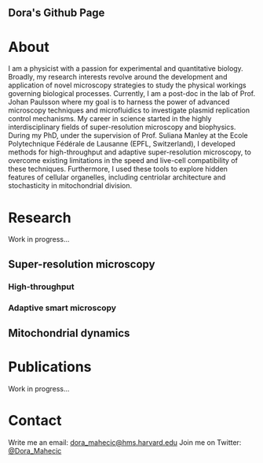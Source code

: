 ## Dora's Github Page

# About
I am a physicist with a passion for experimental and quantitative biology. Broadly, my research interests revolve around the development and application of novel microscopy strategies to study the physical workings governing biological processes. Currently, I am a post-doc in the lab of Prof. Johan Paulsson where my goal is to harness the power of advanced microscopy techniques and microfluidics to investigate plasmid replication control mechanisms.
My career in science started in the highly interdisciplinary fields of super-resolution microscopy and biophysics. During my PhD, under the supervision of Prof. Suliana Manley at the Ecole Polytechnique Fédérale de Lausanne (EPFL, Switzerland), I developed methods for high-throughput and adaptive super-resolution microscopy, to overcome existing limitations in the speed and live-cell compatibility of these techniques. Furthermore, I used these tools to explore hidden features of cellular organelles, including centriolar architecture and stochasticity in mitochondrial division.

# Research
Work in progress...
## Super-resolution microscopy
### High-throughput

### Adaptive smart microscopy

## Mitochondrial dynamics


# Publications
Work in progress...

# Contact
Write me an email: [dora_mahecic@hms.harvard.edu](mailto)
Join me on Twitter: [@Dora_Mahecic](https://twitter.com/Dora_Mahecic)

